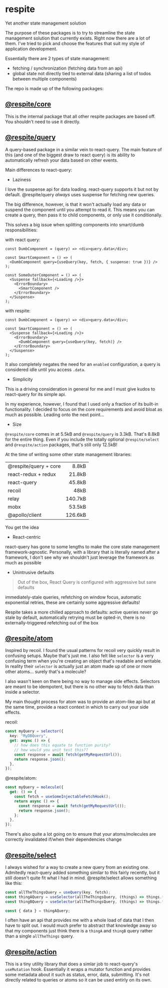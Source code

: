 # respite

Yet another state management solution

The purpose of these packages is to try to streamline the state management solution that currently exists. Right now there are a lot of them. I've tried to pick and choose the features that suit my style of application development.

Essentially there are 2 types of state management:

- fetching / synchronization (fetching data from an api)
- global state not directly tied to external data (sharing a list of todos between multiple components)

The repo is made up of the following packages:

## [@respite/core](./packages/core/README.md)

This is the internal package that all other respite packages are based off. You shouldn't need to use it directly.

## [@respite/query](./packages/query/README.md)

A query-based package in a similar vein to react-query. The main feature of this (and one of the biggest draw to react query) is its ability to automatically refresh your data based on other events.

Main differences to react-query:

- Laziness

I love the suspense api for data loading. react-query supports it but not by default. @respite/query _always_ uses suspense for fetching new queries.

The big difference, however, is that it won't actually load any data or suspend the component until you attempt to read it. This means you can create a query, then pass it to child components, or only use it conditionally.

This solves a big issue when splitting components into smart/dumb responsibilities:

with react query:

```tsx
const DumbComponent = (query) => <div>query.data</div>;

const SmartComponent = () => (
  <DumbComponent query={useQuery(key, fetch, { suspense: true })} />
);

const SomeOuterComponent = () => (
  <Suspense fallback={<Loading />}>
    <ErrorBoundary>
      <SmartComponent />
    </ErrorBoundary>
  </Suspense>
);
```

with respite:

```tsx
const DumbComponent = (query) => <div>query.data</div>;

const SmartComponent = () => (
  <Suspense fallback={<Loading />}>
    <ErrorBoundary>
      <DumbComponent query={useQuery(key, fetch)} />
    </ErrorBoundary>
  </Suspense>
);
```

It also completely negates the need for an `enabled` configuration, a query is considered idle until you access `.data`.

- Simplicity

This is a driving consideration in general for me and I must give kudos to react-query for its simple api.

In my experience, however, I found that I used only a fraction of its built-in functionality. I decided to focus on the core requirements and avoid bloat as much as possible. Leading onto the next point...

- Size

`@respite/core` comes in at 5.5kB and `@respite/query` is 3.3kB. That's 8.8kB for the entire thing. Even if you include the totally optional `@respite/select` and `@respite/action` packages, that's still only 12.5kB!

At the time of writing some other state management libraries:

|                       |         |
| --------------------- | ------: |
| @respite/query + core |   8.8kB |
| react-redux + redux   |  21.8kB |
| react-query           |  45.8kB |
| recoil                |    48kB |
| relay                 | 140.7kB |
| mobx                  |  53.5kB |
| @apollo/client        | 126.6kB |

You get the idea

- React-centric

react-query has gone to some lengths to make the core state management framework-agnostic. Personally, with a library that is literally named after a framework, I don't see why we shouldn't just leverage the framework as much as possible

- Unintrusive defaults

> Out of the box, React Query is configured with aggressive but sane defaults

immediately-stale queries, refetching on window focus, automatic exponential retries, these are certainly some aggressive defaults!

Respite takes a more chilled approach to defaults: active queries _never_ go stale by default, automatically retrying must be opted-in, there is no externally-triggered refetching out of the box

## [@respite/atom](./packages/atom/README.md)

Inspired by recoil. I found the usual patterns for recoil very quickly result in confusing setups. Maybe that's just me. I also felt like `selector` is a very confusing term when you're creating an object that's readable and writable. In reality their `selector` is actually just an atom made up of one or more other atoms... surely that's a molecule?

I also wasn't keen on there being no way to manage side effects. Selectors are meant to be idempotent, but there is no other way to fetch data than inside a selector.

My main thought process for atom was to provide an atom-like api but at the same time, provide a react context in which to carry out your side effects.

recoil:

```ts
const myQuery = selector({
  key: "MyDBQuery",
  get: async () => {
    // how does this equate to function purity?
    // how would you unit test this??
    const response = await fetch(getMyRequestUrl());
    return response.json();
  },
});
```

@respite/atom:

```ts
const myQuery = molecule({
  get: () => {
    const fetch = useSomeInjectableFetchHook();
    return async () => {
      const response = await fetch(getMyRequestUrl());
      return response.json();
    };
  },
});
```

There's also quite a lot going on to ensure that your atoms/molecules are correctly invalidated if/when their dependencies change

## [@respite/select](./packages/select/README.md)

I always wished for a way to create a new query from an existing one. Admitedly react-query added something similar to this fairly recently, but it still doesn't quite fit what I had in mind. @respite/select allows something like this:

```ts
const allTheThingsQuery = useQuery(key, fetch);
const thingAQuery = useSelector(allTheThingsQuery, (things) => things.thingA);
const thingBQuery = useSelector(allTheThingsQuery, (things) => things.thingB);

const { data } = thingAQuery;
```

I often have an api that provides me with a whole load of data that I then have to split out. I would much prefer to abstract that knowledge away so that my components just think there is a `thingA` and `thingB` query rather than a single `allTheThings` query.

## [@respite/action](./packages/action/README.md)

This is a tiny utility library that does a simlar job to react-query's `useMutation` hook. Essentially it wraps a mutator function and provides some metadata about it such as status, error, data, submitting. It's not directly related to queries or atoms so it can be used entirly on its own.
